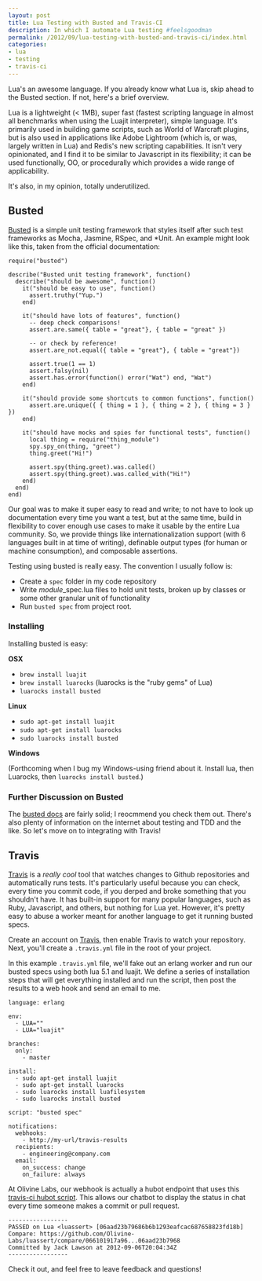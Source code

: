 ```yaml
---
layout: post
title: Lua Testing with Busted and Travis-CI
description: In which I automate Lua testing #feelsgoodman
permalink: /2012/09/lua-testing-with-busted-and-travis-ci/index.html
categories:
- lua
- testing
- travis-ci
---
```


Lua's an awesome language. If you already know what Lua is, skip ahead to
the Busted section. If not, here's a brief overview.

Lua is a lightweight (< 1MB), super fast (fastest scripting language in
almost all benchmarks when using the Luajit interpreter), simple language. It's
primarily used in building game scripts, such as World of Warcraft plugins,
but is also used in applications like Adobe Lightroom (which is, or was, largely
written in Lua) and Redis's new scripting capabilities. It isn't very opinionated,
and I find it to be similar to Javascript in its flexibility; it can be used
functionally, OO, or procedurally which provides a wide range of applicability.

It's also, in my opinion, totally underutilized.

## Busted

[Busted](http://olivinelabs.com/busted) is a simple unit testing framework that
styles itself after such test frameworks as Mocha, Jasmine, RSpec, and \*Unit.
An example might look like this, taken from the official documentation:

<pre><code data-language="lua">require("busted")

describe("Busted unit testing framework", function()
  describe("should be awesome", function()
    it("should be easy to use", function()
      assert.truthy("Yup.")
    end)

    it("should have lots of features", function()
      -- deep check comparisons!
      assert.are.same({ table = "great"}, { table = "great" })

      -- or check by reference!
      assert.are_not.equal({ table = "great"}, { table = "great"})

      assert.true(1 == 1)
      assert.falsy(nil)
      assert.has.error(function() error("Wat") end, "Wat")
    end)

    it("should provide some shortcuts to common functions", function()
      assert.are.unique({ { thing = 1 }, { thing = 2 }, { thing = 3 } })
    end)

    it("should have mocks and spies for functional tests", function()
      local thing = require("thing_module")
      spy.spy_on(thing, "greet")
      thing.greet("Hi!")

      assert.spy(thing.greet).was.called()
      assert.spy(thing.greet).was.called_with("Hi!")
    end)
  end)
end)
</code></pre>

Our goal was to make it super easy to read and write; to not have to look up
documentation every time you want a test, but at the same time, build in
flexibility to cover enough use cases to make it usable by the entire Lua
community. So, we provide things like internationalization support (with 6
languages built in at time of writing), definable output types (for human or
machine consumption), and composable assertions.

Testing using busted is really easy. The convention I usually follow is:

* Create a `spec` folder in my code repository
* Write *module*\_spec.lua files to hold unit tests, broken up by classes or
  some other granular unit of functionality
* Run `busted spec` from project root.

### Installing

Installing busted is easy:

**OSX**

* `brew install luajit`
* `brew install luarocks` (luarocks is the "ruby gems" of Lua)
* `luarocks install busted`

**Linux**

* `sudo apt-get install luajit`
* `sudo apt-get install luarocks`
* `sudo luarocks install busted`

**Windows**

(Forthcoming when I bug my Windows-using friend about it. Install lua, then
Luarocks, then `luarocks install busted`.)

### Further Discussion on Busted

The [busted docs](http://olivinelabs.com/busted) are fairly solid; I reocmmend
you check them out. There's also plenty of information on the internet about
testing and TDD and the like. So let's move on to integrating with Travis!

## Travis

[Travis](http://travis-ci.org) is a *really cool* tool that watches changes to
Github repositories and automatically runs tests. It's particularly useful
because you can check, every time you commit code, if you derped and broke
something that you shouldn't have. It has built-in support for many popular
languages, such as Ruby, Javascript, and others, but nothing for Lua yet.
However, it's pretty easy to abuse a worker meant for another language to get
it running busted specs.

Create an account on [Travis](http://travis-ci.org), then enable Travis to watch
your repository. Next, you'll create a `.travis.yml` file in the root of your project.

In this example `.travis.yml` file, we'll fake out an erlang worker and run our
busted specs using both lua 5.1 and luajit. We define a series of installation
steps that will get everything installed and run the script, then post the
results to a web hook and send an email to me.

<pre><code>language: erlang

env:
  - LUA=""
  - LUA="luajit"

branches:
  only:
    - master

install:
  - sudo apt-get install luajit
  - sudo apt-get install luarocks
  - sudo luarocks install luafilesystem
  - sudo luarocks install busted

script: "busted spec"

notifications:
  webhooks:
    - http://my-url/travis-results
  recipients:
    - engineering@company.com
  email:
    on_success: change
    on_failure: always
</code></pre>


At Olivine Labs, our webhook is actually a hubot endpoint that uses this
[travis-ci hubot script](https://gist.github.com/3660666).  This allows our 
chatbot to display the status in chat every time someone makes a commit or
pull request.

    -----------------
    PASSED on Lua <luassert> [06aad23b79686b6b1293eafcac687658823fd18b]
    Compare: https://github.com/Olivine-Labs/luassert/compare/066101917a96...06aad23b7968
    Committed by Jack Lawson at 2012-09-06T20:04:34Z
    -----------------

Check it out, and feel free to leave feedback and questions!
